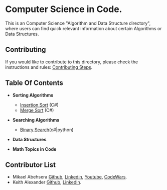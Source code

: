 # Computer Science in Code.
This is an Computer Science "Algorithm and Data Structure directory", where users can find quick relevant information about certain Algorithms or Data Structures.

## Contributing

If you would like to contribute to this directory, please check the instructions and rules: [Contributing Steps](https://github.com/MikaelAbehsera/Computer-Science-In-Code/blob/master/Contributing-rules.md).

## Table Of Contents

* **Sorting Algorithms**
  * [Insertion Sort](https://github.com/MikaelAbehsera/Computer-Science-In-Code/tree/master/Sorting%20Algorithms/Insertion-Sort) (C#)
  * [Merge Sort](https://github.com/MikaelAbehsera/Computer-Science-In-Code/tree/master/Sorting%20Algorithms/Merge-Sort) (C#)

* **Searching Algorithms**
  * [Binary Search](https://github.com/MikaelAbehsera/Computer-Science-In-Code/tree/master/Searching%20Algorithms/Binary-Search)(c#|python)
* **Data Structures**

* **Math Topics in Code**


## Contributor List

- Mikael Abehsera [Github](https://github.com/MikaelAbehsera), [Linkedin](https://www.linkedin.com/in/mikaelabehsera/), [Youtube](https://www.youtube.com/channel/UCXVDBeCwro9FqNeBr41Q2BQ?view_as=subscriber), [CodeWars](https://www.codewars.com/users/MikaelAbehsera).
- Keith Alexander [Github](https://github.com/keithatan), [Linkedin](https://www.linkedin.com/in/keithatan/).

